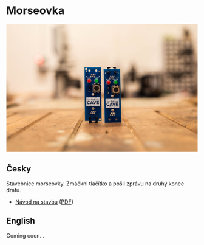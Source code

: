 # Morseovka

![kit](doc/pictures/kit.jpg)

## Česky

Stavebnice morseovky. Zmáčkni tlačítko a pošli zprávu na druhý konec drátu.

* [Návod na stavbu](doc/manual-cz.md) ([PDF](doc/manual-cz.pdf))

## English

Coming coon...
